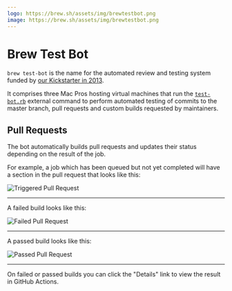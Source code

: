 ```yaml
---
logo: https://brew.sh/assets/img/brewtestbot.png
image: https://brew.sh/assets/img/brewtestbot.png
---
```


# Brew Test Bot

`brew test-bot` is the name for the automated review and testing system funded
by [our Kickstarter in 2013](https://www.kickstarter.com/projects/homebrew/brew-test-bot).

It comprises three Mac Pros hosting virtual machines that run the
[`test-bot.rb`](https://github.com/Homebrew/homebrew-test-bot/) external
command to perform automated testing of commits to the master branch, pull
requests and custom builds requested by maintainers.

## Pull Requests

The bot automatically builds pull requests and updates their status depending
on the result of the job.

For example, a job which has been queued but not yet completed will have a
section in the pull request that looks like this:

![Triggered Pull Request](assets/img/docs/brew-test-bot-triggered-pr.png)

---

A failed build looks like this:

![Failed Pull Request](assets/img/docs/brew-test-bot-failed-pr.png)

---

A passed build looks like this:

![Passed Pull Request](assets/img/docs/brew-test-bot-passed-pr.png)

---

On failed or passed builds you can click the "Details" link to view the result
in GitHub Actions.
